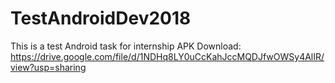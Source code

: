 # TestAndroidDev2018
This is a test Android task for internship
APK Download: https://drive.google.com/file/d/1NDHq8LY0uCcKahJccMQDJfwOWSy4AlIR/view?usp=sharing
